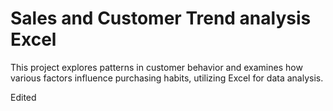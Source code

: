 # Sales and Customer Trend analysis Excel
 This project explores patterns in customer behavior and examines how various factors influence purchasing habits, utilizing Excel for data analysis.

 Edited 
